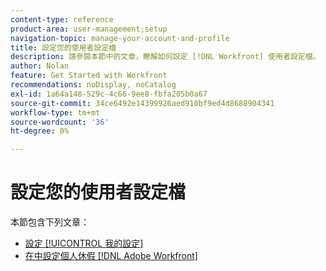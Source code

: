 ```yaml
---
content-type: reference
product-area: user-management;setup
navigation-topic: manage-your-account-and-profile
title: 設定您的使用者設定檔
description: 請參閱本節中的文章，瞭解如何設定 [!DNL Workfront] 使用者設定檔。
author: Nolan
feature: Get Started with Workfront
recommendations: noDisplay, noCatalog
exl-id: 1a64a148-529c-4c66-9ee8-fbfa205b0a67
source-git-commit: 34ce6492e14399926aed910bf9ed4d8688904341
workflow-type: tm+mt
source-wordcount: '36'
ht-degree: 0%

---
```


# 設定您的使用者設定檔

本節包含下列文章：

* [設定 [!UICONTROL 我的設定]](../../../workfront-basics/manage-your-account-and-profile/configuring-your-user-profile/configure-my-settings.md)
* [在中設定個人休假 [!DNL Adobe Workfront]](../../../workfront-basics/manage-your-account-and-profile/configuring-your-user-profile/personal-time-overview.md)
